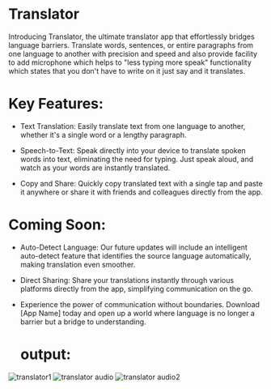 # Translator

Introducing Translator, the ultimate translator app that effortlessly bridges language barriers. Translate words, sentences, or entire paragraphs from one language to another with precision and speed and also provide facility to add microphone which helps to "less typing more speak" functionality which states that you don't have to write on it just say and it translates.

# Key Features:

- Text Translation: Easily translate text from one language to another, whether it's a single word or a lengthy paragraph.

- Speech-to-Text: Speak directly into your device to translate spoken words into text, eliminating the need for typing. Just speak aloud, and watch as your words are instantly translated.

- Copy and Share: Quickly copy translated text with a single tap and paste it anywhere or share it with friends and colleagues directly from the app.

# Coming Soon:
- Auto-Detect Language: Our future updates will include an intelligent auto-detect feature that identifies the source language automatically, making translation even smoother.

- Direct Sharing: Share your translations instantly through various platforms directly from the app, simplifying communication on the go.

- Experience the power of communication without boundaries. Download [App Name] today and open up a world where language is no longer a barrier but a bridge to understanding.

  # output:
  
![translator1](https://github.com/shuklamanan/translator/assets/102906369/45a82f72-b21f-422c-9de5-556d66affbe6)
![translator audio](https://github.com/shuklamanan/translator/assets/102906369/aaecb197-5736-43ef-8426-141847b2021d)
![translator audio2](https://github.com/shuklamanan/translator/assets/102906369/26b1c446-cf53-413d-b058-009a8671bd44)
